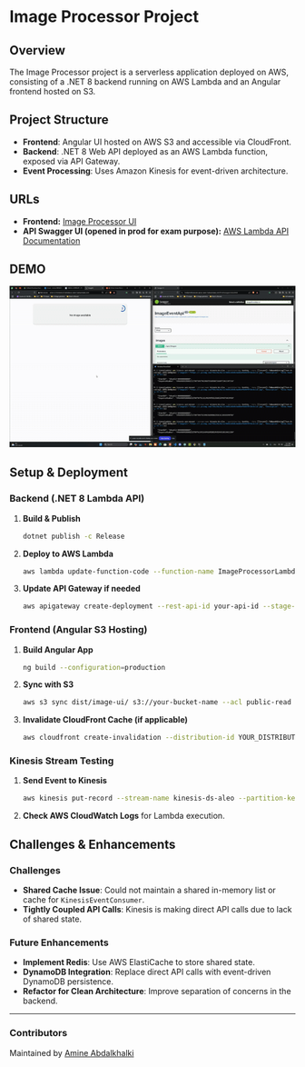 # Image Processor Project

## Overview
The Image Processor project is a serverless application deployed on AWS, consisting of a .NET 8 backend running on AWS Lambda and an Angular frontend hosted on S3.

## Project Structure
- **Frontend**: Angular UI hosted on AWS S3 and accessible via CloudFront.
- **Backend**: .NET 8 Web API deployed as an AWS Lambda function, exposed via API Gateway.
- **Event Processing**: Uses Amazon Kinesis for event-driven architecture.

## URLs
- **Frontend:** [Image Processor UI](http://amzn-s3-frontend.s3-website.eu-west-3.amazonaws.com/)
- **API Swagger UI (opened in prod for exam purpose):** [AWS Lambda API Documentation](https://7nz6jxmvf4.execute-api.eu-west-3.amazonaws.com/Prod/swagger/index.html)

## DEMO
![alt text](gif/demo.gif "Demo")


## Setup & Deployment
### Backend (.NET 8 Lambda API)
1. **Build & Publish**
   ```sh
   dotnet publish -c Release
   ```
2. **Deploy to AWS Lambda**
   ```sh
   aws lambda update-function-code --function-name ImageProcessorLambda --zip-file fileb://path-to-zip.zip
   ```
3. **Update API Gateway if needed**
   ```sh
   aws apigateway create-deployment --rest-api-id your-api-id --stage-name Prod
   ```

### Frontend (Angular S3 Hosting)
1. **Build Angular App**
   ```sh
   ng build --configuration=production
   ```
2. **Sync with S3**
   ```sh
   aws s3 sync dist/image-ui/ s3://your-bucket-name --acl public-read
   ```
3. **Invalidate CloudFront Cache (if applicable)**
   ```sh
   aws cloudfront create-invalidation --distribution-id YOUR_DISTRIBUTION_ID --paths "/*"
   ```

### Kinesis Stream Testing
1. **Send Event to Kinesis**
   ```sh
   aws kinesis put-record --stream-name kinesis-ds-aleo --partition-key testKey --data "$(echo -n '{\"ImageUrl\":\"http://example.com/image.jpg\", \"Description\": \"Test image event from Kinesis\"}' | base64)"
   ```
2. **Check AWS CloudWatch Logs** for Lambda execution.

## Challenges & Enhancements
### Challenges
- **Shared Cache Issue**: Could not maintain a shared in-memory list or cache for `KinesisEventConsumer`.
- **Tightly Coupled API Calls**: Kinesis is making direct API calls due to lack of shared state.

### Future Enhancements
- **Implement Redis**: Use AWS ElastiCache to store shared state.
- **DynamoDB Integration**: Replace direct API calls with event-driven DynamoDB persistence.
- **Refactor for Clean Architecture**: Improve separation of concerns in the backend.

---
### Contributors
Maintained by [Amine Abdalkhalki](https://github.com/amineabdalkhalki)

